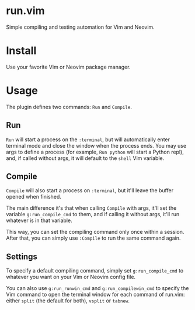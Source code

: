 # run.vim

Simple compiling and testing automation for Vim and Neovim.

# Install

Use your favorite Vim or Neovim package manager.

# Usage

The plugin defines two commands: `Run` and `Compile`.

## Run

`Run` will start a process on the `:terminal`, but will automatically enter
terminal mode and close the window when the process ends. You may use args to
define a process (for example, `Run python` will start a Python repl), and, if
called without args, it will default to the `shell` Vim variable.

## Compile

`Compile` will also start a process on `:terminal`, but it'll leave the buffer
opened when finished.

The main difference it's that when calling `Compile` with args, it'll set the
variable `g:run_compile_cmd` to them, and if calling it without args, it'll run
whatever is in that variable.

This way, you can set the compiling command only once within a session. After
that, you can simply use `:Compile` to run the same command again.

## Settings

To specify a default compiling command, simply set `g:run_compile_cmd` to
whatever you want on your Vim or Neovim config file.

You can also use `g:run_runwin_cmd` and `g:run_compilewin_cmd` to specify the
Vim command to open the terminal window for each command of run.vim: either
`split` (the default for both), `vsplit` or `tabnew`.
